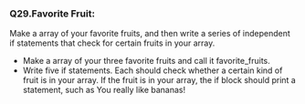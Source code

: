 <p><h3><strong>Q29.Favorite Fruit:</strong></h3>Make a array of your favorite fruits, and then write a series of independent if statements that check for certain fruits in your array.
<ul>
<li>Make a array of your three favorite fruits and call it favorite_fruits.</li>
<li>Write five if statements. Each should check whether a certain kind of fruit is in your array. If the fruit is in your array, the if block should print a statement, such as You really like bananas!</li>
</ul>
</p>
